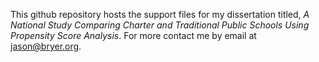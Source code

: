 This github repository hosts the support files for my dissertation titled,
*A National Study Comparing Charter and Traditional Public Schools Using Propensity
Score Analysis*. For more contact me by email at jason@bryer.org.

